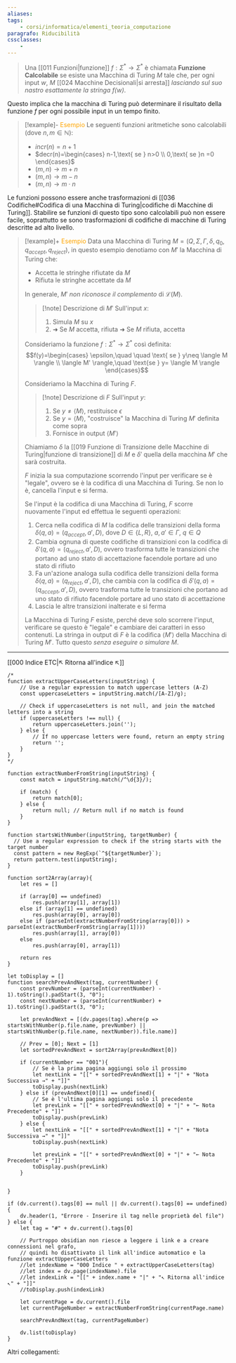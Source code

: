 ```yaml
---
aliases:
tags:
    - corsi/informatica/elementi_teoria_computazione
paragrafo: Riducibilità
cssclasses:
    - 
---
```


> Una [[011 Funzioni|funzione]] $f : \Sigma^* \to \Sigma^*$ è chiamata **Funzione Calcolabile** se esiste una Macchina di Turing $M$ tale che, per ogni input $w$, $M$ [[024 Macchine Decisionali|si arresta]] _lasciando sul suo nastro esattamente la stringa $f(w)$_.

Questo implica che la macchina di Turing può determinare il risultato della funzione $f$ per ogni possibile input in un tempo finito.

> [!example]- <font color="orange">Esempio</font>
> Le seguenti funzioni aritmetiche sono calcolabili (dove $n,m\in \mathbb{N}$):
>
> -   $incr(n)=n+1$
> -   $decr(n)=\begin{cases} n-1,\text{ se } n>0 \\ 0,\text{ se }n =0 \end{cases}$
> -   $(m,n)\to m+n$
> -   $(m,n)\to m-n$
> -   $(m,n)\to m\cdot n$

Le funzioni possono essere anche trasformazioni di [[036 Codifiche#Codifica di una Macchina di Turing|codifiche di Macchine di Turing]].
Stabilire se funzioni di questo tipo sono calcolabili può non essere facile, soprattutto se sono trasformazioni di codifiche di macchine di Turing descritte ad alto livello.

> [!example]+ <font color="orange">Esempio</font>
> Data una Macchina di Turing $M=(Q,\Sigma, \Gamma,\delta,q_0,q_{accept}, q_{reject})$, in questo esempio denotiamo con $M'$ la Macchina di Turing che:
>
> -   Accetta le stringhe rifiutate da $M$
> -   Rifiuta le stringhe accettate da $M$
>
> In generale, $M'$ _non riconosce il complemento_ di $\mathcal{L}(M)$.
>
> > [!note] Descrizione di $M'$
> > Sull'input $x$:
> >
> > 1. Simula $M$ su $x$
> > 2. ➜ Se $M$ accetta, rifiuta
> >    ➜ Se $M$ rifiuta, accetta
>
> Consideriamo la funzione $f:\Sigma^*\to\Sigma^*$ così definita:
> $$f(y)=\begin{cases} \epsilon,\quad \quad  \text{ se } y\neq \langle M \rangle \\ \langle M' \rangle,\quad  \text{se } y= \langle M \rangle \end{cases}$$
>
> Consideriamo la Macchina di Turing $F$.
>
> > [!note] Descrizione di $F$
> > Sull'input $y$:
> >
> > 1. Se $y\neq \langle M \rangle$, restituisce $\epsilon$
> > 2. Se $y= \langle M \rangle$, "costruisce" la Macchina di Turing $M'$ definita come sopra
> > 3. Fornisce in output $\langle M' \rangle$
>
> Chiamiamo $\delta$ la [[019 Funzione di Transizione delle Macchine di Turing|funzione di transizione]] di $M$ e $\delta'$ quella della macchina $M'$ che sarà costruita.
>
> $F$ inizia la sua computazione scorrendo l'input per verificare se è "legale", ovvero se è la codifica di una Macchina di Turing. Se non lo è, cancella l'input e si ferma.
>
> Se l'input è la codifica di una Macchina di Turing, $F$ scorre nuovamente l'input ed effettua le seguenti operazioni:
>
> 1.  Cerca nella codifica di $M$ la codifica delle transizioni della forma $\delta(q,a)=(q_{accept},a',D)$, dove $D\in\{L,R\}$, $a,a'\in\Gamma$, $q\in Q$
> 2.  Cambia ognuna di queste codifiche di transizioni con la codifica di $\delta'(q,a)=(q_{reject},a',D)$, ovvero trasforma tutte le transizioni che portano ad uno stato di accettazione facendole portare ad uno stato di rifiuto
> 3.  Fa un'azione analoga sulla codifica delle transizioni della forma $\delta(q,a)=(q_{reject},a',D)$, che cambia con la codifica di $\delta'(q,a)=(q_{accept},a',D)$, ovvero trasforma tutte le transizioni che portano ad uno stato di rifiuto facendole portare ad uno stato di accettazione
> 4.  Lascia le altre transizioni inalterate e si ferma
>
> La Macchina di Turing $F$ esiste, perché deve solo scorrere l'input, verificare se questo è "legale" e cambiare dei caratteri in esso contenuti.
> La stringa in output di $F$ è la codifica $\langle M' \rangle$ della Macchina di Turing $M'$. Tutto questo _senza eseguire o simulare $M$_.

---

[[000 Indice ETC|↖ Ritorna all'indice ↖]]

```dataviewjs
/*
function extractUpperCaseLetters(inputString) {
	// Use a regular expression to match uppercase letters (A-Z)
	const uppercaseLetters = inputString.match(/[A-Z]/g);

	// Check if uppercaseLetters is not null, and join the matched letters into a string
	if (uppercaseLetters !== null) {
		return uppercaseLetters.join('');
	} else {
	    // If no uppercase letters were found, return an empty string
	    return '';
	}
}
*/

function extractNumberFromString(inputString) {
	const match = inputString.match(/^\d{3}/);

	if (match) {
		return match[0];
	} else {
		return null; // Return null if no match is found
	}
}

function startsWithNumber(inputString, targetNumber) {
  // Use a regular expression to check if the string starts with the target number
  const pattern = new RegExp(`^${targetNumber}`);
  return pattern.test(inputString);
}

function sort2Array(array){
	let res = []

	if (array[0] == undefined)
		res.push(array[1], array[1])
	else if (array[1] == undefined)
		res.push(array[0], array[0])
	else if (parseInt(extractNumberFromString(array[0])) > parseInt(extractNumberFromString(array[1])))
		res.push(array[1], array[0])
	else
		res.push(array[0], array[1])

	return res
}

let toDisplay = []
function searchPrevAndNext(tag, currentNumber) {
	const prevNumber = (parseInt(currentNumber) - 1).toString().padStart(3, "0");
	const nextNumber = (parseInt(currentNumber) + 1).toString().padStart(3, "0");

	let prevAndNext = [(dv.pages(tag).where(p => startsWithNumber(p.file.name, prevNumber) || startsWithNumber(p.file.name, nextNumber)).file.name)]

	// Prev = [0]; Next = [1]
	let sortedPrevAndNext = sort2Array(prevAndNext[0])

	if (currentNumber == "001"){
		// Se è la prima pagina aggiungi solo il prossimo
		let nextLink = "[[" + sortedPrevAndNext[1] + "|" + "Nota Successiva →" + "]]"
		toDisplay.push(nextLink)
	} else if (prevAndNext[0][1] == undefined){
		// Se è l'ultima pagina aggiungi solo il precedente
		let prevLink = "[[" + sortedPrevAndNext[0] + "|" + "← Nota Precedente" + "]]"
		toDisplay.push(prevLink)
	} else {
		let nextLink = "[[" + sortedPrevAndNext[1] + "|" + "Nota Successiva →" + "]]"
		toDisplay.push(nextLink)

		let prevLink = "[[" + sortedPrevAndNext[0] + "|" + "← Nota Precedente" + "]]"
		toDisplay.push(prevLink)
	}


}

if (dv.current().tags[0] == null || dv.current().tags[0] == undefined){
	dv.header(1, "Errore - Inserire il tag nelle proprietà del file")
} else {
	let tag = "#" + dv.current().tags[0]

	// Purtroppo obsidian non riesce a leggere i link e a creare connessioni nel grafo,
	// quindi ho disattivato il link all'indice automatico e la funzione extractUpperCaseLetters
	//let indexName = "000 Indice " + extractUpperCaseLetters(tag)
	//let index = dv.page(indexName).file
	//let indexLink = "[[" + index.name + "|" + "↖ Ritorna all'indice ↖" + "]]"
	//toDisplay.push(indexLink)

	let currentPage = dv.current().file
	let currentPageNumber = extractNumberFromString(currentPage.name)

	searchPrevAndNext(tag, currentPageNumber)

	dv.list(toDisplay)
}
```

Altri collegamenti:
